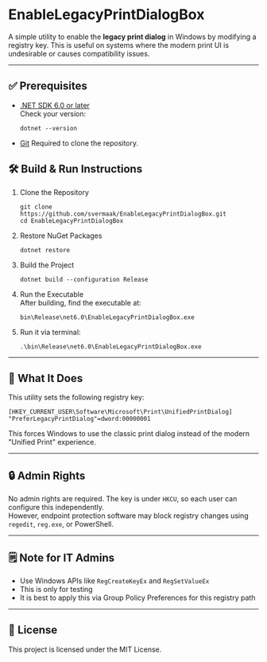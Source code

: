 
# EnableLegacyPrintDialogBox

A simple utility to enable the **legacy print dialog** in Windows by modifying a registry key.
This is useful on systems where the modern print UI is undesirable or causes compatibility issues.

---

## ✅ Prerequisites
- [.NET SDK 6.0 or later](https://dotnet.microsoft.com/en-us/download)  
  Check your version:
  ```
  dotnet --version
  ```
- [Git](https://git-scm.com/downloads)
  Required to clone the repository.



## 🛠️ Build & Run Instructions
1.  Clone the Repository
    ```
    git clone https://github.com/svermaak/EnableLegacyPrintDialogBox.git
    cd EnableLegacyPrintDialogBox
    ```
    
2.  Restore NuGet Packages
    ```
    dotnet restore
    ```
    
3.  Build the Project
    ```
    dotnet build --configuration Release
    ```
    
4.  Run the Executable  
    After building, find the executable at:
    ```
    bin\Release\net6.0\EnableLegacyPrintDialogBox.exe
    ```
5.  Run it via terminal:
    ```
    .\bin\Release\net6.0\EnableLegacyPrintDialogBox.exe
    ```    

----------

## 🧪 What It Does

This utility sets the following registry key:

```
[HKEY_CURRENT_USER\Software\Microsoft\Print\UnifiedPrintDialog]  
"PreferLegacyPrintDialog"=dword:00000001
```

This forces Windows to use the classic print dialog instead of the modern "Unified Print" experience.

----------

## 🔒 Admin Rights

No admin rights are required. The key is under `HKCU`, so each user can configure this independently.  
However, endpoint protection software may block registry changes using `regedit`, `reg.exe`, or PowerShell.

----------

## 🗒️ Note for IT Admins
-  Use Windows APIs like `RegCreateKeyEx` and `RegSetValueEx`
-  This is only for testing
-  It is best to apply this via Group Policy Preferences for this registry path
    

----------

## 📜 License

This project is licensed under the MIT License.

